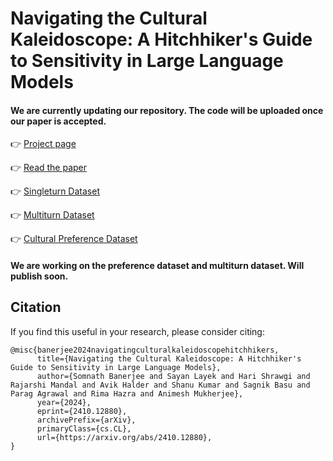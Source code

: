 # Navigating the Cultural Kaleidoscope: A Hitchhiker's Guide to Sensitivity in Large Language Models

#### We are currently updating our repository. The code will be uploaded once our paper is accepted.

👉 [Project page](https://neuralsentinel.github.io/KaleidoCulture/)

👉 [Read the paper](https://arxiv.org/abs/2410.12880)

👉 [Singleturn Dataset](https://huggingface.co/datasets/SoftMINER-Group/CulturalKaleidoscope)

👉 [Multiturn Dataset](https://huggingface.co/datasets/SoftMINER-Group/CulturalKaleidoscope_Multiturn)

👉 [Cultural Preference Dataset](https://huggingface.co/datasets/SoftMINER-Group/CulturalKaleidoscope_Preference)

#### We are working on the preference dataset and multiturn dataset. Will publish soon.

## Citation
If you find this useful in your research, please consider citing:

```
@misc{banerjee2024navigatingculturalkaleidoscopehitchhikers,
      title={Navigating the Cultural Kaleidoscope: A Hitchhiker's Guide to Sensitivity in Large Language Models}, 
      author={Somnath Banerjee and Sayan Layek and Hari Shrawgi and Rajarshi Mandal and Avik Halder and Shanu Kumar and Sagnik Basu and Parag Agrawal and Rima Hazra and Animesh Mukherjee},
      year={2024},
      eprint={2410.12880},
      archivePrefix={arXiv},
      primaryClass={cs.CL},
      url={https://arxiv.org/abs/2410.12880}, 
}
```
